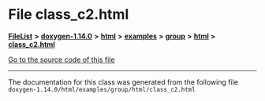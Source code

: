 

# File class\_c2.html



[**FileList**](files.md) **>** [**doxygen-1.14.0**](dir_9d5bad020669189c90cda983471be5d0.md) **>** [**html**](dir_05d1fd8a7cdd04f638f8b23196de02e2.md) **>** [**examples**](dir_aa52e73a32d193037813a53dcfe817b6.md) **>** [**group**](dir_cc033eba885248d60cb68aca9a04323a.md) **>** [**html**](dir_92d5238c25e904e325679992b757650f.md) **>** [**class\_c2.html**](class__c2_8html.md)

[Go to the source code of this file](class__c2_8html_source.md)





































































------------------------------
The documentation for this class was generated from the following file `doxygen-1.14.0/html/examples/group/html/class_c2.html`

